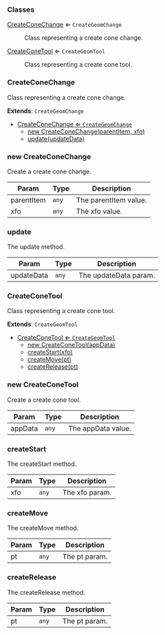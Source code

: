 ### Classes

<dl>
<dt><a href="#CreateConeChange">CreateConeChange</a> ⇐ <code>CreateGeomChange</code></dt>
<dd><p>Class representing a create cone change.</p>
</dd>
<dt><a href="#CreateConeTool">CreateConeTool</a> ⇐ <code>CreateGeomTool</code></dt>
<dd><p>Class representing a create cone tool.</p>
</dd>
</dl>

<a name="CreateConeChange"></a>

### CreateConeChange 
Class representing a create cone change.


**Extends**: <code>CreateGeomChange</code>  

* [CreateConeChange ⇐ <code>CreateGeomChange</code>](#CreateConeChange)
    * [new CreateConeChange(parentItem, xfo)](#new-CreateConeChange)
    * [update(updateData)](#update)

<a name="new_CreateConeChange_new"></a>

### new CreateConeChange
Create a create cone change.


| Param | Type | Description |
| --- | --- | --- |
| parentItem | <code>any</code> | The parentItem value. |
| xfo | <code>any</code> | The xfo value. |

<a name="CreateConeChange+update"></a>

### update
The update method.



| Param | Type | Description |
| --- | --- | --- |
| updateData | <code>any</code> | The updateData param. |

<a name="CreateConeTool"></a>

### CreateConeTool 
Class representing a create cone tool.


**Extends**: <code>CreateGeomTool</code>  

* [CreateConeTool ⇐ <code>CreateGeomTool</code>](#CreateConeTool)
    * [new CreateConeTool(appData)](#new-CreateConeTool)
    * [createStart(xfo)](#createStart)
    * [createMove(pt)](#createMove)
    * [createRelease(pt)](#createRelease)

<a name="new_CreateConeTool_new"></a>

### new CreateConeTool
Create a create cone tool.


| Param | Type | Description |
| --- | --- | --- |
| appData | <code>any</code> | The appData value. |

<a name="CreateConeTool+createStart"></a>

### createStart
The createStart method.



| Param | Type | Description |
| --- | --- | --- |
| xfo | <code>any</code> | The xfo param. |

<a name="CreateConeTool+createMove"></a>

### createMove
The createMove method.



| Param | Type | Description |
| --- | --- | --- |
| pt | <code>any</code> | The pt param. |

<a name="CreateConeTool+createRelease"></a>

### createRelease
The createRelease method.



| Param | Type | Description |
| --- | --- | --- |
| pt | <code>any</code> | The pt param. |

